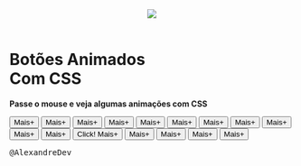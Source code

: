 <!DOCTYPE html>
<html lang="pt-br">
    <head>
        <meta charset="utf-8">
        <meta http-equiv="X-UA-Compatible" content="IE=edge">
        <title>animation_with_css
        </title>
        <meta name="description" content="">
        <meta name="viewport" content="width=device-width, initial-scale=1">
        <link rel="stylesheet" type="text/css" href="btn.animation.css">
        <header>
            <link href="https://fonts.googleapis.com/css2?family=Lato&display=swap" rel="stylesheet">
          <img src="https://cdn-icons-png.flaticon.com/128/4604/4604720.png";>
          </header> 
          <h1>Botões Animados<br>Com CSS</h1> 
          <p><strong>Passe o mouse e veja algumas animações com CSS </strong></p>
          <div class="frame">
              <button class="custom-btn btn-1">Mais+</button> 
              <button class="custom-btn btn-2">Mais+</button> 
              <button class="custom-btn btn-3"><span>Mais+</span></button> 
              <button class="custom-btn btn-4"><span>Mais+</span></button> 
              <button class="custom-btn btn-5"><span>Mais+</span></button> 
              <button class="custom-btn btn-6"><span>Mais+</span></button> 
              <button class="custom-btn btn-7"><span>Mais+</span></button> 
              <button class="custom-btn btn-8"><span>Mais+</span></button> 
              <button class="custom-btn btn-9">Mais+</button> 
              <button class="custom-btn btn-10">Mais+</button> 
              <button class="custom-btn btn-11">Mais+
                  <div class="dot"></div></button> 
                  <button class="custom-btn btn-12"><span>Click!</span>
                      <span>Mais+</span></button> 
                      <button class="custom-btn btn-13">Mais+</button> 
                      <button class="custom-btn btn-14">Mais+</button> 
                      <button class="custom-btn btn-15">Mais+</button> 
                      <button class="custom-btn btn-16">Mais+</button> 
                      <p style="font-family: Andale Mono, monospace;">@AlexandreDev</p> 
          </div>
    </head>
    <body>
        <script src="" async defer></script>
    </body>
</html>
